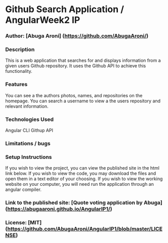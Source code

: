 # Github Search Application / AngularWeek2 IP

### Author: [Abuga Aroni] (https://github.com/AbugaAroni/)

### Description
This is a web application that searches for and  displays information from a given users Github repository. It uses the Github API to achieve this functionality.

### Features
You can see a the authors photos, names, and repositories on the homepage.
You can search a username to view a the users repository and relevant information.

### Technologies Used
Angular CLI
Githup API

### Limitations / bugs


### Setup Instructions
If you wish to view the project, you can view the published site in the html link below. If you wish to view the code, you may download the files and open them in a text editor of your choosing. If you wish to view the working website on your computer, you will need run the application through an angular compiler.

### Link to the published site: [Quote voting application by Abuga] (https://abugaaroni.github.io/AngularIP1/)


### License: [MIT] (https://github.com/AbugaAroni/AngularIP1/blob/master/LICENSE)
